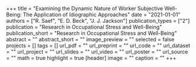 +++
title = "Examining the Dynamic Nature of Worker Subjective Well-Being: The Application of Idiographic Approaches"
date = "2021-01-01"
authors = ["R. Saef", "E. D. Beck", "J. J. Jackson"]
publication_types = ["2"]
publication = "Research in Occupational Stress and Well-Being"
publication_short = "Research in Occupational Stress and Well-Being"
abstract = ""
abstract_short = ""
image_preview = ""
selected = false
projects = []
tags = []
url_pdf = ""
url_preprint = ""
url_code = ""
url_dataset = ""
url_project = ""
url_slides = ""
url_video = ""
url_poster = ""
url_source = ""
math = true
highlight = true
[header]
image = ""
caption = ""
+++
